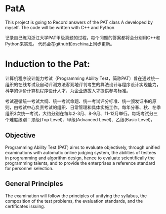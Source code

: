 # PatA
This project is going to Record answers of the PAT class A developed by myself.
The code will be written with C++ and Python.

记录自己练习浙江大学PAT甲级真题的过程，每个问题的答案都将会分别用C++和Python来实现。
代码会在github和oschina上同步更新。

# Induction to the Pat:
计算机程序设计能力考试（Programming Ability Test，简称PAT）旨在通过统一组织的在线考试及自动评测方法客观地评判考生的算法设计与程序设计实现能力，科学的评价计算机程序设计人才，为企业选拔人才提供参考标准。

考试遵循统一考试大纲、统一考试命题、统一考试评分标准、统一颁发证书的原则，由考试中心负责考试的组织、日常管理和具体实施工作。每年分春、秋、冬季组织3次统一考试，大约分别在每年2-3月、8-9月、11-12月举行。每场考试分三个难度级别：顶级(Top Level)、甲级(Advanced Level)、乙级(Basic Level)。

## Objective

Programming Ability Test (PAT) aims to evaluate objectively, through unified examinations with automatic online judging system, the abilities of testees in programming and algorithm design, hence to evaluate scientifically the programming talents, and to provide the enterprises a reference standard for personnel selection.

## General Principles

The examination will follow the principles of unifying the syllabus, the composition of the test problems, the evaluation standards, and the certificates issuing. 
